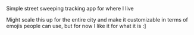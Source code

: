 Simple street sweeping tracking app for where I live



Might scale this up for the entire city and make it customizable in terms of emojis people can use, but for now I like it for what it is :]